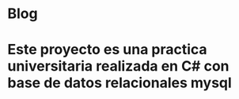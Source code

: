 # Blog
# Este proyecto es una practica universitaria realizada en C# con base de datos relacionales mysql
